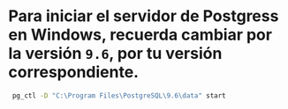 # Para iniciar el servidor de Postgress en Windows, recuerda cambiar por la versión `9.6`, por tu versión correspondiente.
```cmd
 pg_ctl -D "C:\Program Files\PostgreSQL\9.6\data" start
```
